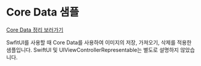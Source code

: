 # Core Data 샘플

[Core Data 정리 보러가기](https://www.notion.so/jhjotech/Core-Data-0ebca6edfcdd457b8b5f78e010f299be)

SwfitUI를 사용할 때 Core Data를 사용하여 이미지의 저장, 가져오기, 삭제를 적용한 샘플입니다.
SwiftUI 및 UIViewControllerRepresentable는 별도로 설명하지 않았습니다.
